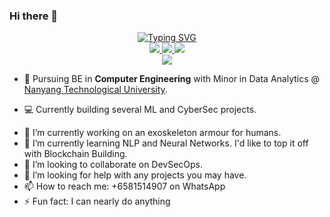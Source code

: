 ### Hi there 👋
<p align="center">
<a href="https://github.com/NarayanAkshay11">
    <img src="https://readme-typing-svg.demolab.com?font=Georgia&size=18&duration=2000&pause=100&multiline=true&width=500&height=80&lines=Akshay+Narayanan;Engineer+%7C+AI+Enthusiast+%7C+Creative+Developer;AI+%7C+Computer+Vision+%7C+Bots" alt="Typing SVG" />
</a>
<br/>

<a href="https://drive.google.com/file/d/17iS9Et8Lg3OW4L0c0h1jFhdF99MdxVTY/view?usp=sharing">
    <img src="https://img.shields.io/badge/PDF-CV-red?style=flat-square&logo=adobe">
</a>  
<a href="https://www.linkedin.com/in/akshay-narayanan-b-655a4023a/">
    <img src="https://img.shields.io/badge/-Linkedin-blue?style=flat-square&logo=linkedin">
</a>
<a href="mailto:narayanakshay11@gmail.com">
    <img src="https://img.shields.io/badge/-Email-red?style=flat-square&logo=gmail&logoColor=white">
</a>

<br/> 

<a href="https://github.com/NarayanAkshay11">
    <img src="https://github-stats-alpha.vercel.app/api?username=NarayanAkshay11&cc=22272e&tc=37BCF6&ic=fff&bc=0000">
</a>

</p>

* 📖 Pursuing BE in **Computer Engineering** with Minor in Data Analytics @ [Nanyang Technological University](https://bredesencenter.utk.edu/the-data-science-and-engineering-phd/). 

* 💻 Currently building several ML and CyberSec projects.

- 🔭 I’m currently working on an exoskeleton armour for humans.
- 🌱 I’m currently learning NLP and Neural Networks. I'd like to top it off with Blockchain Building.
- 👯 I’m looking to collaborate on DevSecOps.
- 🤔 I’m looking for help with any projects you may have.
- 📫 How to reach me: +6581514907 on WhatsApp
- ⚡ Fun fact: I can nearly do anything

